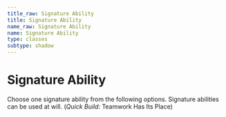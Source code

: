 ```yaml
---
title_raw: Signature Ability
title: Signature Ability
name_raw: Signature Ability
name: Signature Ability
type: classes
subtype: shadow
---
```


# Signature Ability

Choose one signature ability from the following options. Signature abilities can be used at will. (*Quick Build:* Teamwork Has Its Place)
